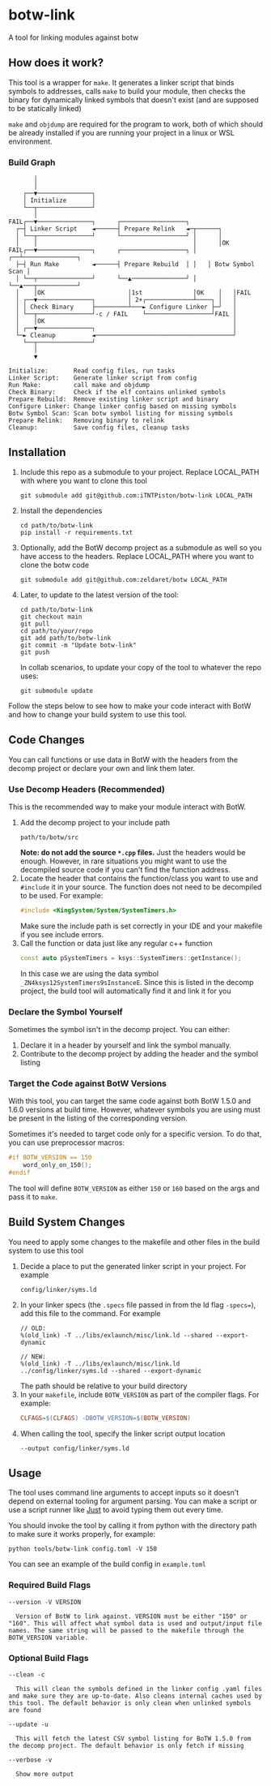 # botw-link
A tool for linking modules against botw

## How does it work?
This tool is a wrapper for `make`. It generates a linker script that binds symbols to addresses, calls `make` to build your module, then checks the binary for dynamically linked symbols that doesn't exist (and are supposed to be statically linked)

`make` and `objdump` are required for the program to work, both of which should be already installed if you are running your project in a linux or WSL environment.

### Build Graph
```
       │
       │
    ┌──▼───────────────┐
    │ Initialize       │
    └──┬───────────────┘
       │
FAIL┌──▼───────────────┐      ┌──────────────────┐
  ┌─┤ Linker Script    ◄──────┤ Prepare Relink   ◄─┬──────┐
  │ └──┬───────────────┘      └──────────────────┘ │      │
  │    │                                           │      │OK
FAIL┌──▼───────────────┐      ┌──────────────────┐ │   ┌──┴───────────────┐
  ├─┤ Run Make         ◄──────┤ Prepare Rebuild  │ │   │ Botw Symbol Scan │
  │ └──┬───────────────┘      └──▲───────────────┘ │   └──▲───┬───────────┘
  │    │OK                       │1st              │OK    │   │FAIL
  │ ┌──▼───────────────┐         │ 2+┌─────────────┴────┐ │   │
  │ │ Check Binary     ├─────────┴───► Configure Linker ├─┘   │
  │ └──┬───────────────┘-c / FAIL    └──────────────────┘FAIL │
  │    │OK                                                    │
  │ ┌──▼───────────────┐                                      │
  └─► Cleanup          ◄──────────────────────────────────────┘
    └──┬───────────────┘
       │
       ▼

Initialize:       Read config files, run tasks
Linker Script:    Generate linker script from config
Run Make:         call make and objdump
Check Binary:     Check if the elf contains unlinked symbols
Prepare Rebuild:  Remove existing linker script and binary
Configure Linker: Change linker config based on missing symbols
Botw Symbol Scan: Scan botw symbol listing for missing symbols
Prepare Relink:   Removing binary to relink
Cleanup:          Save config files, cleanup tasks
```


## Installation
1. Include this repo as a submodule to your project. Replace LOCAL_PATH with where you want to clone this tool
   ```
   git submodule add git@github.com:iTNTPiston/botw-link LOCAL_PATH
   ```
1. Install the dependencies
   ```
   cd path/to/botw-link
   pip install -r requirements.txt
   ```
1. Optionally, add the BotW decomp project as a submodule as well so you have access to the headers. Replace LOCAL_PATH where you want to clone the botw code
   ```
   git submodule add git@github.com:zeldaret/botw LOCAL_PATH
   ```
1. Later, to update to the latest version of the tool:
   ```
   cd path/to/botw-link
   git checkout main
   git pull
   cd path/to/your/repo
   git add path/to/botw-link
   git commit -m "Update botw-link"
   git push
   ```
   In collab scenarios, to update your copy of the tool to whatever the repo uses:
   ```
   git submodule update
   ```
Follow the steps below to see how to make your code interact with BotW and how to change your build system to use this tool.

## Code Changes
You can call functions or use data in BotW with the headers from the decomp project or declare your own and link them later.

### Use Decomp Headers (Recommended)
This is the recommended way to make your module interact with BotW.

1. Add the decomp project to your include path
   ```
   path/to/botw/src
   ```
   **Note: do not add the source `*.cpp` files.** Just the headers would be enough. However, in rare situations you might want to use the decompiled source code if you can't find the function address.
1. Locate the header that contains the function/class you want to use and `#include` it in your source. The function does not need to be decompiled to be used. For example:
   ```c++
   #include <KingSystem/System/SystemTimers.h>
   ```
   Make sure the include path is set correctly in your IDE and your makefile if you see include errors. 
1. Call the function or data just like any regular c++ function
   ```c++
   const auto pSystemTimers = ksys::SystemTimers::getInstance();
   ```
   In this case we are using the data symbol `_ZN4ksys12SystemTimers9sInstanceE`. Since this is listed in the decomp project, the build tool will automatically find it and link it for you

### Declare the Symbol Yourself
Sometimes the symbol isn't in the decomp project. You can either:

1. Declare it in a header by yourself and link the symbol manually.
1. Contribute to the decomp project by adding the header and the symbol listing

### Target the Code against BotW Versions
With this tool, you can target the same code against both BotW 1.5.0 and 1.6.0 versions at build time. However, whatever symbols you are using must be present in the listing of the corresponding version.

Sometimes it's needed to target code only for a specific version. To do that, you can use preprocessor macros:
```c++
#if BOTW_VERSION == 150
    word_only_on_150();
#endif
```
The tool will define `BOTW_VERSION` as either `150` or `160` based on the args and pass it to `make`.

## Build System Changes
You need to apply some changes to the makefile and other files in the build system to use this tool

1. Decide a place to put the generated linker script in your project. For example
   ```
   config/linker/syms.ld
   ```
1. In your linker specs (the `.specs` file passed in from the ld flag `-specs=`), add this file to the command. For example
   ```
   // OLD:
   %(old_link) -T ../libs/exlaunch/misc/link.ld --shared --export-dynamic 

   // NEW:
   %(old_link) -T ../libs/exlaunch/misc/link.ld ../config/linker/syms.ld --shared --export-dynamic 
   ```
   The path should be relative to your build directory
1. In your `makefile`, include `BOTW_VERSION` as part of the compiler flags. For example:
   ```makefile
   CLFAGS=$(CLFAGS) -DBOTW_VERSION=$(BOTW_VERSION)
   ```
1. When calling the tool, specify the linker script output location
   ```
   --output config/linker/syms.ld
   ```


## Usage
The tool uses command line arguments to accept inputs so it doesn't depend on external tooling for argument parsing. You can make a script or use a script runner like [Just](https://github.com/casey/just) to avoid typing them out every time.

You should invoke the tool by calling it from python with the directory path to make sure it works properly, for example:
```
python tools/botw-link config.toml -V 150
```

You can see an example of the build config in `example.toml`

### Required Build Flags

```
--version -V VERSION

  Version of BotW to link against. VERSION must be either "150" or "160". This will affect what symbol data is used and output/input file names. The same string will be passed to the makefile through the BOTW_VERSION variable.

```

### Optional Build Flags
```
--clean -c

  This will clean the symbols defined in the linker config .yaml files and make sure they are up-to-date. Also cleans internal caches used by this tool. The default behavior is only clean when unlinked symbols are found

--update -u

  This will fetch the latest CSV symbol listing for BoTW 1.5.0 from the decomp project. The default behavior is only fetch if missing

--verbose -v

  Show more output


```
